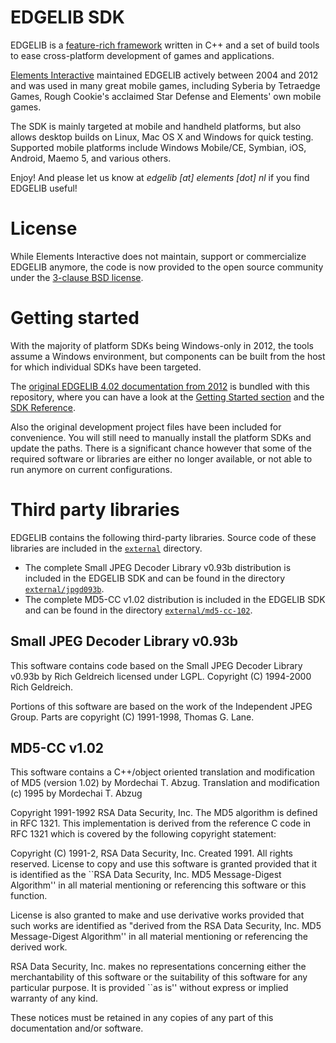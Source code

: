 # EDGELIB SDK
EDGELIB is a [feature-rich framework](documentation/features/README.md) written in C++ and a set of build tools to ease cross-platform development of games and applications.

[Elements Interactive](https://www.elements.nl) maintained EDGELIB actively between 2004 and 2012 and was used in many great mobile games, including Syberia by Tetraedge Games, Rough Cookie's acclaimed Star Defense and Elements' own mobile games.

The SDK is mainly targeted at mobile and handheld platforms, but also allows desktop builds on Linux, Mac OS X and Windows for quick testing. Supported mobile platforms include Windows Mobile/CE, Symbian, iOS, Android, Maemo 5, and various others.

Enjoy! And please let us know at _edgelib [at] elements [dot] nl_ if you find EDGELIB useful!

# License
While Elements Interactive does not maintain, support or commercialize EDGELIB anymore, the code is now provided to the open source community under the [3-clause BSD license](LICENSE).

# Getting started
With the majority of platform SDKs being Windows-only in 2012, the tools assume a Windows environment, but components can be built from the host for which individual SDKs have been targeted.

The [original EDGELIB 4.02 documentation from 2012](documentation/README.md) is bundled with this repository, where you can have a look at the [Getting Started section](documentation/getting_started/README.md) and the [SDK Reference](reference/README.md).

Also the original development project files have been included for convenience. You will still need to manually install the platform SDKs and update the paths. There is a significant chance however that some of the required software or libraries are either no longer available, or not able to run anymore on current configurations.

# Third party libraries
EDGELIB contains the following third-party libraries. Source code of these libraries are included in the [`external`](external) directory.

* The complete Small JPEG Decoder Library v0.93b distribution is included in the EDGELIB SDK and can be found in the directory [`external/jpgd093b`](external/jpgd093b).
* The complete MD5-CC v1.02 distribution is included in the EDGELIB SDK and can be found in the directory [`external/md5-cc-102`](external/md5-cc-102).

## Small JPEG Decoder Library v0.93b
This software contains code based on the Small JPEG Decoder Library v0.93b by Rich Geldreich licensed under LGPL. Copyright (C) 1994-2000 Rich Geldreich.

Portions of this software are based on the work of the Independent JPEG Group. Parts are copyright (C) 1991-1998, Thomas G. Lane.

## MD5-CC v1.02
This software contains a C++/object oriented translation and modification of MD5 (version 1.02) by Mordechai T. Abzug.
Translation and modification (c) 1995 by Mordechai T. Abzug

Copyright 1991-1992 RSA Data Security, Inc.
The MD5 algorithm is defined in RFC 1321. This implementation is derived from the reference C code in RFC 1321 which is covered by the following copyright statement:

Copyright (C) 1991-2, RSA Data Security, Inc. Created 1991. All rights reserved.
License to copy and use this software is granted provided that it is identified as the ``RSA Data Security, Inc. MD5 Message-Digest Algorithm'' in all material mentioning or referencing this software or this function.

License is also granted to make and use derivative works provided that such works are identified as "derived from the RSA Data Security, Inc. MD5 Message-Digest Algorithm'' in all material mentioning or referencing the derived work.

RSA Data Security, Inc. makes no representations concerning either the merchantability of this software or the suitability of this software for any particular purpose. It is provided ``as is'' without express or implied warranty of any kind.

These notices must be retained in any copies of any part of this documentation and/or software.
